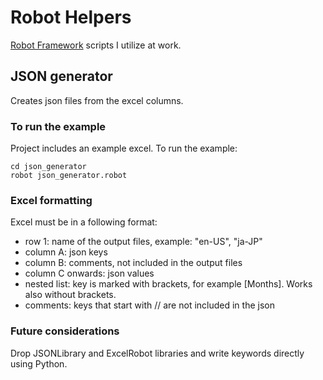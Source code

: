 # Robot Helpers

[Robot Framework](http://robotframework.org/) scripts I utilize at work.

## JSON generator

Creates json files from the excel columns.

### To run the example

Project includes an example excel. To run the example:

```
cd json_generator
robot json_generator.robot
```

### Excel formatting

Excel must be in a following format:

* row 1: name  of the output files, example: "en-US", "ja-JP"
* column A: json keys
* column B: comments, not included in the output files
* column C onwards: json values
* nested list: key is marked with brackets, for example [Months]. Works also without brackets.
* comments: keys that start with // are not included in the json

### Future considerations

Drop JSONLibrary and ExcelRobot libraries and write keywords directly using Python.
